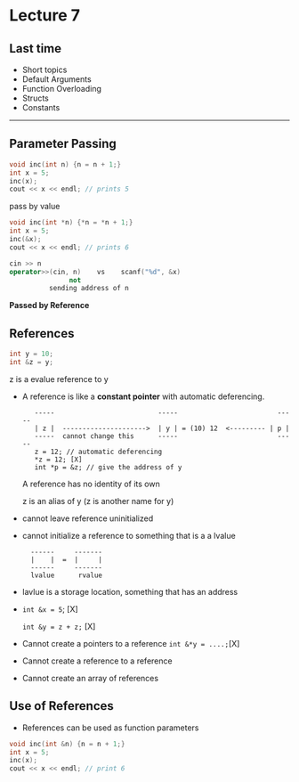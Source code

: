 # Lecture 7
## Last time
- Short topics
- Default Arguments
- Function Overloading
- Structs
- Constants

-----------------------

## Parameter Passing
```c++
void inc(int n) {n = n + 1;}
int x = 5;
inc(x);
cout << x << endl; // prints 5
```
pass by value
```c++
void inc(int *n) {*n = *n + 1;}
int x = 5;
inc(&x);
cout << x << endl; // prints 6
```

```c++
cin >> n
operator>>(cin, n)    vs    scanf("%d", &x)
               not
          sending address of n
```
__Passed by Reference__

## References
```c++
int y = 10;
int &z = y;
```
z is a evalue reference to y

- A reference is like a __constant pointer__ with automatic deferencing.
  
         -----                          -----                         -----
         | z |  --------------------->  | y | = (10) 12  <--------- | p |
         -----  cannot change this      -----                         -----
         z = 12; // automatic deferencing
         *z = 12; [X]
         int *p = &z; // give the address of y

  A reference has no identity of its own
  
  z is an alias of y (z is another name for y)
  
- cannot leave reference uninitialized
  
- cannot initialize a reference to something that is a a lvalue
  
        ------     -------
        |    |  =  |     |
        ------     -------
        lvalue      rvalue

- lavlue is a storage location, something that has an address

- `int &x = 5`; [X]

  `int &y = z + z;` [X]
  
- Cannot create a pointers to a reference
  `int &*y = ....;`[X]
  
- Cannot create a reference to a reference

- Cannot create an array of references

## Use of References
- References can be used as function parameters
 
 ```c++
 void inc(int &n) {n = n + 1;}
 int x = 5;
 inc(x);
 cout << x << endl; // print 6
 ```








